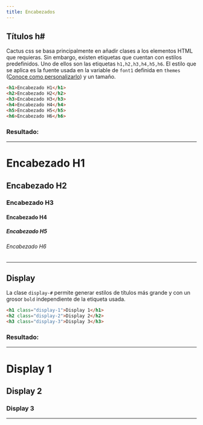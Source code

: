```yaml
---
title: Encabezados
---
```


## Títulos h#

Cactus css se basa principalmente en añadir clases a los elementos HTML que requieras. Sin embargo, existen etiquetas que cuentan con estilos predefinidos. Uno de ellos son las etiquetas `h1,h2,h3,h4,h5,h6`. El estilo que se aplica es la fuente usada en la variable de `font1` definida en `themes` ([Conoce como personalizarlo](/personalizar)) y un tamaño.

```html
<h1>Encabezado H1</h1>
<h2>Encabezado H2</h2>
<h3>Encabezado H3</h3>
<h4>Encabezado H4</h4>
<h5>Encabezado H5</h5>
<h6>Encabezado H6</h6>
```

### Resultado:
---
<h1>Encabezado H1</h1>
<h2>Encabezado H2</h2>
<h3>Encabezado H3</h3>
<h4>Encabezado H4</h4>
<h5>Encabezado H5</h5>
<h6>Encabezado H6</h6>

---

## Display

La clase `display-#` permite generar estilos de títulos más grande y con un grosor `bold` independiente de la etiqueta usada.


```html
<h1 class="display-1">Display 1</h1>
<h2 class="display-2">Display 2</h2>
<h3 class="display-3">Display 3</h3>
```

### Resultado:
---
<h1 class="display-1">Display 1</h1>
<h2 class="display-2">Display 2</h2>
<h3 class="display-3">Display 3</h3>

---